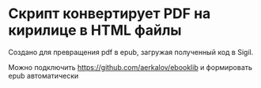 # Скрипт конвертирует PDF на кирилице в HTML файлы

Создано для превращения pdf в epub, загружая полученный код в Sigil.

Можно подключить https://github.com/aerkalov/ebooklib и формировать epub автоматически